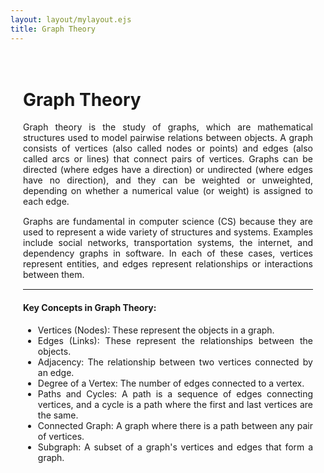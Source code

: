 ```yaml
---
layout: layout/mylayout.ejs
title: Graph Theory
---
```


<style>
    .content-container { margin: 0 auto; max-width: 8.5in; padding: 20px; text-align: justify; } 
    .content-container p { margin-bottom: 15px; } 
    .content-container h3 { text-align: center; margin-bottom: 20px; } 
    .content-container img {
        width: 100%;    
        height: auto;   
        display: block;   
        margin: 0 auto;   
    }
</style>

<div class="content-container">

# Graph Theory

Graph theory is the study of graphs, which are mathematical structures used to model pairwise relations between objects. A graph consists of vertices (also called nodes or points) and edges (also called arcs or lines) that connect pairs of vertices. Graphs can be directed (where edges have a direction) or undirected (where edges have no direction), and they can be weighted or unweighted, depending on whether a numerical value (or weight) is assigned to each edge.

Graphs are fundamental in computer science (CS) because they are used to represent a wide variety of structures and systems. Examples include social networks, transportation systems, the internet, and dependency graphs in software. In each of these cases, vertices represent entities, and edges represent relationships or interactions between them.

---

#### Key Concepts in Graph Theory:

- Vertices (Nodes): These represent the objects in a graph.
- Edges (Links): These represent the relationships between the objects.
- Adjacency: The relationship between two vertices connected by an edge.
- Degree of a Vertex: The number of edges connected to a vertex.
- Paths and Cycles: A path is a sequence of edges connecting vertices, and a cycle is a path where the first and last vertices are the same.
- Connected Graph: A graph where there is a path between any pair of vertices.
- Subgraph: A subset of a graph's vertices and edges that form a graph.

</div>